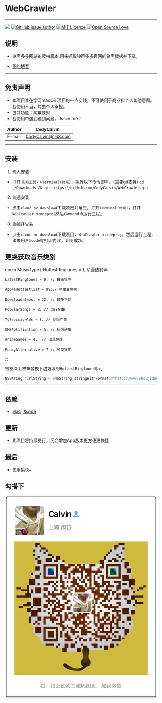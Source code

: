 # WebCrawler
------

[![](https://travis-ci.org/Alamofire/Alamofire.svg?branch=master)](http://www.yangziyao.top)
[![GitHub issue author](https://img.shields.io/github/issues/detail/u/badges/shields/979.svg)](https://weibo.com/5905837515/profile?topnav=1&wvr=6)
[![MIT Licence](https://badges.frapsoft.com/os/mit/mit.svg?v=103)](https://opensource.org/licenses/mit-license.php) 
[![Open Source Love](https://badges.frapsoft.com/os/v1/open-source.svg?v=103)](https://github.com/ellerbrock/open-source-badge/)    


说明
------
* 铃声多多网站的爬虫脚本,用来抓取铃声多多官网的铃声数据并下载。

* [我的博客](http://blog.csdn.net/guodongxiaren) 
-------



免责声明
------
* 本项目旨在学习macOS 项目的一点实践，不可使用于商业和个人其他意图。若使用不当，均由个人承担。
* 包含功能：爬取数据
* 若使用中遇到遇到问题， Issue me！

|Author|  CodyCalvin  |
| -----|:------------:|
|E-mail| CodyCalvin@163.com|
------
安装
------
1. 懒人安装 

*  打开 `实用工具-` >`Terminal(终端)`，执行以下命令即可。(需要git支持) `cd ~/Downloads && git https://github.com/CodyCalvin/WebCrawler.git`

2. 普通安装

*  点击`clone or download`下载项目并解压，打开`Terminal(终端)`，打开`WebCrawler.xcodeproj`然后`Command+R`运行工程。

3. 重编译安装

*  点击`clone or download`下载项目，`WebCrawler.xcodeproj`。然后运行工程，如果用户`Xcode`有打印内容，证明成功。

更换获取音乐类别
------

enum MusicType
{
    HottestRingtones = 1, // 最热铃声
    
    LatestRingtones = 0, // 最新铃声
    
    AppleHottestlist = 99,// 苹果最热榜
    
    Downloadatmost = 22, // 最多下载
    
    PopularSongs = 2, // 流行金曲
    
    TelevisionAds = 3, // 影视广告
    
    SMSNotification = 5, // 短信通知
    
    AnimeGames = 4,  // 动漫游戏
    
    FunnyAlternative = 7 // 另类搞笑
};

根据以上枚举替换下边方法的`HottestRingtones`即可
```java 
NSString *urlString = [NSString stringWithFormat:@"http://www.shoujiduoduo.com/home/detail_%d_%zd_30.html",HottestRingtones,i];
```
-------

依赖
------
* [Mac](https://www.apple.com/cn/mac "悬停显示")  [Xcode](https://developer.apple.com/xcode)

更新
------
* 此项目将持续更行，另会增加App版本更方便更快捷 

最后
------
* 使用愉快~

勾搭下
------
![](./WebCrawler/WechatIMG13.jpeg)
    
